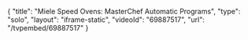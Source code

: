 {
    "title": "Miele Speed Ovens: MasterChef Automatic Programs",
    "type": "solo",
    "layout": "iframe-static",
    "videoId": "69887517",
    "url": "\/tvpembed\/69887517"
}
